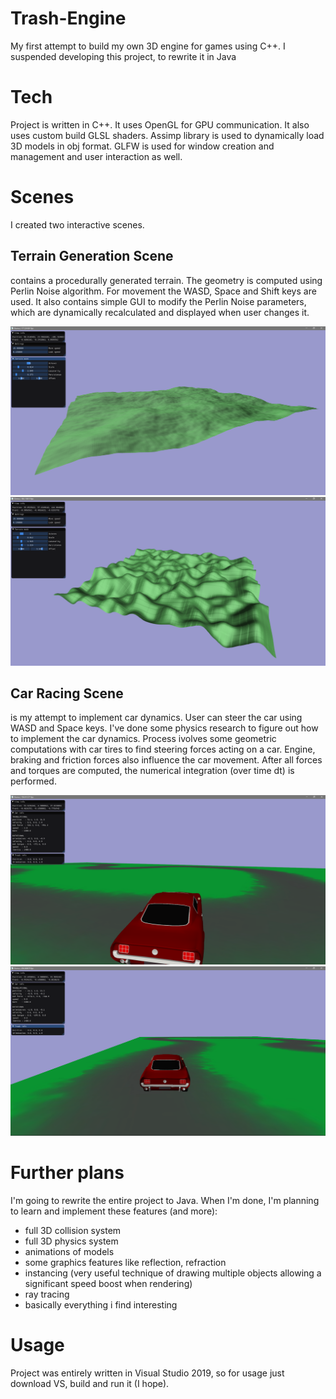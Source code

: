 # Trash-Engine
My first attempt to build my own 3D engine for games using C++.
I suspended developing this project, to rewrite it in Java

# Tech
Project is written in C++.
It uses OpenGL for GPU communication. It also uses custom build GLSL shaders.
Assimp library is used to dynamically load 3D models in obj format.
GLFW is used for window creation and management and user interaction as well.

# Scenes
I created two interactive scenes.

## Terrain Generation Scene
contains a procedurally generated terrain. The geometry is computed using Perlin Noise algorithm.
For movement the WASD, Space and Shift keys are used.
It also contains simple GUI to modify the Perlin Noise parameters, which are dynamically recalculated and displayed when user changes it.

![Terrain 1 screen](https://github.com/koszar91/trash-engine-cpp/blob/master/screenshots/terrain1.png)
![Terrain 2 screen](https://github.com/koszar91/trash-engine-cpp/blob/master/screenshots/terrain2.png)

## Car Racing Scene
is my attempt to implement car dynamics.
User can steer the car using WASD and Space keys.
I've done some physics research to figure out how to implement the car dynamics.
Process ivolves some geometric computations with car tires to find steering forces acting on a car.
Engine, braking and friction forces also influence the car movement.
After all forces and torques are computed, the numerical integration (over time dt) is performed.

![Car 1 screen](https://github.com/koszar91/trash-engine-cpp/blob/master/screenshots/car1.png)
![Car 2 screen](https://github.com/koszar91/trash-engine-cpp/blob/master/screenshots/car2.png)

# Further plans
I'm going to rewrite the entire project to Java.
When I'm done, I'm planning to learn and implement these features (and more):
- full 3D collision system
- full 3D physics system
- animations of models
- some graphics features like reflection, refraction
- instancing (very useful technique of drawing multiple objects allowing a significant speed boost when rendering)
- ray tracing
- basically everything i find interesting

# Usage
Project was entirely written in Visual Studio 2019, so for usage just download VS, build and run it (I hope).
